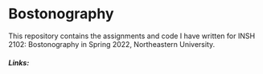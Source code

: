 # Bostonography

This repository contains the assignments and code I have written for INSH 2102: Bostonography in Spring 2022, Northeastern University.

##### Links:
